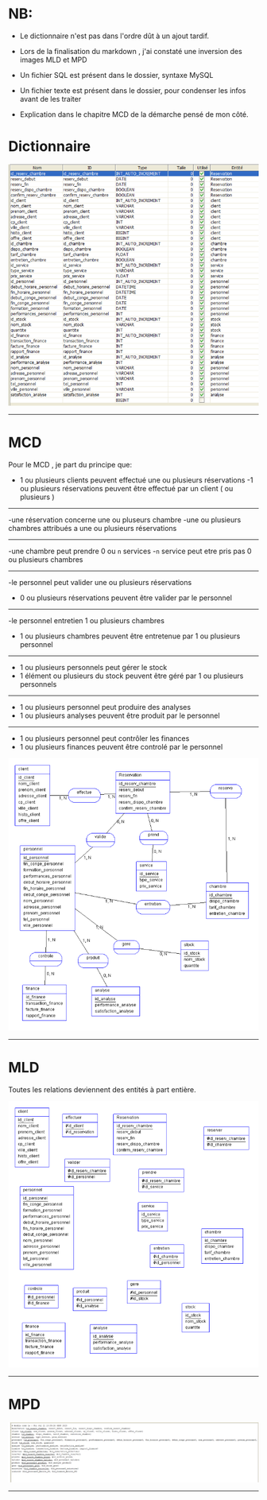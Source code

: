 # NB:
 - Le dictionnaire n'est pas dans l'ordre dût à un ajout tardif.

 - Lors de la finalisation du markdown , j'ai constaté une inversion des images MLD et MPD

 - Un fichier SQL est présent dans le dossier, syntaxe MySQL

 - Un fichier texte est présent dans le dossier, pour condenser les infos avant de les traiter

 - Explication dans le chapitre MCD de la démarche pensé de mon côté.




# Dictionnaire

![Alt text](dictionnaire-1.png) 
****************
# MCD
Pour le MCD , je part du principe que:

- 1 ou plusieurs clients peuvent effectué une ou plusieurs réservations
-1 ou plusieurs réservations peuvent être effectué par un client ( ou plusieurs )
****************
-une réservation concerne une ou pluseurs chambre
-une ou plusieurs chambres attribués a une ou plusieurs réservations
****************
-une chambre peut prendre 0 ou `n` services
-`n` service peut etre pris pas 0 ou plusieurs chambres
*****************
-le personnel peut valider une ou plusieurs réservations
- 0 ou plusieurs réservations peuvent être valider par le personnel
****************
-le personnel entretien 1 ou plusieurs chambres
- 1 ou plusieurs chambres peuvent être entretenue par 1 ou plusieurs personnel
*****************
- 1 ou plusieurs personnels peut gérer le stock
- 1 élément ou plusieurs du stock peuvent être géré par 1 ou plusieurs personnels
******************
- 1 ou plusieurs personnel peut produire des analyses
- 1 ou plusieurs analyses peuvent être produit par le personnel
*****************
- 1 ou plusieurs personnel peut contrôler les finances
- 1 ou plusieurs finances peuvent être controlé par le personnel

![Alt text](MCD-1.png) 
****************
# MLD

Toutes les relations deviennent des entités à part entière.

![Alt text](MPD-1.png)

****************
# MPD

![Alt text](MLD-1.png) 
****************
